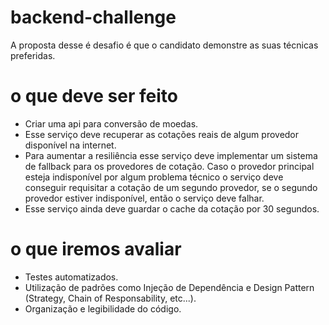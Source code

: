 # backend-challenge

A proposta desse é desafio é que o candidato demonstre as suas técnicas preferidas.

# o que deve ser feito

- Criar uma api para conversão de moedas.
- Esse serviço deve recuperar as cotações reais de algum provedor disponível na internet.
- Para aumentar a resiliência esse serviço deve implementar um sistema de fallback para os provedores de cotação. Caso o provedor principal esteja indisponível por algum problema técnico o serviço deve conseguir requisitar a cotação de um segundo provedor, se o segundo provedor estiver indisponível, então o serviço deve falhar.
- Esse serviço ainda deve guardar o cache da cotação por 30 segundos.

# o que iremos avaliar

- Testes automatizados.
- Utilização de padrões como Injeção de Dependência e Design Pattern (Strategy, Chain of Responsability, etc...).
- Organização e legibilidade do código.
